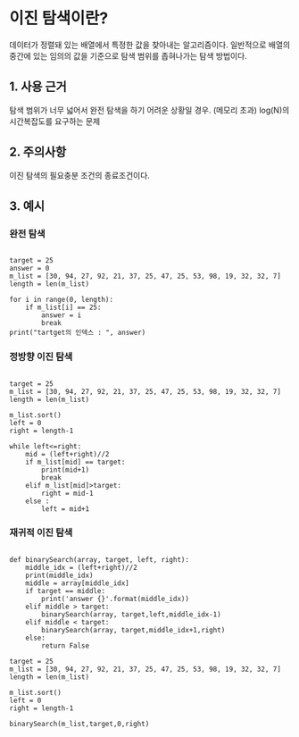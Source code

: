 # 이진 탐색이란?
데이터가 정렬돼 있는 배열에서 특정한 값을 찾아내는 알고리즘이다. 일반적으로 배열의 중간에 있는 임의의 값을 기준으로 탐색 범위를 좁혀나가는 탐색 방법이다.

## 1. 사용 근거
탐색 범위가 너무 넓어서 완전 탐색을 하기 어려운 상황일 경우. (메모리 초과)
log(N)의 시간복잡도를 요구하는 문제

## 2. 주의사항
이진 탐색의 필요충분 조건의 종료조건이다.

## 3. 예시
### 완전 탐색
<pre><code>
target = 25
answer = 0
m_list = [30, 94, 27, 92, 21, 37, 25, 47, 25, 53, 98, 19, 32, 32, 7]
length = len(m_list)

for i in range(0, length):
    if m_list[i] == 25:
        answer = i
        break
print("tartget의 인덱스 : ", answer)
</code></pre>

### 정방향 이진 탐색
<pre><code>
target = 25
m_list = [30, 94, 27, 92, 21, 37, 25, 47, 25, 53, 98, 19, 32, 32, 7]
length = len(m_list)

m_list.sort()
left = 0 
right = length-1

while left<=right:
    mid = (left+right)//2
    if m_list[mid] == target:
        print(mid+1)
        break
    elif m_list[mid]>target:
        right = mid-1
    else :
        left = mid+1
</code></pre>

### 재귀적 이진 탐색
<pre><code>
def binarySearch(array, target, left, right):
    middle_idx = (left+right)//2
    print(middle_idx)
    middle = array[middle_idx]
    if target == middle:
        print('answer {}'.format(middle_idx))
    elif middle > target:
        binarySearch(array, target,left,middle_idx-1)
    elif middle < target:
        binarySearch(array, target,middle_idx+1,right)
    else: 
        return False

target = 25
m_list = [30, 94, 27, 92, 21, 37, 25, 47, 25, 53, 98, 19, 32, 32, 7]
length = len(m_list)

m_list.sort()
left = 0 
right = length-1

binarySearch(m_list,target,0,right)
</code></pre>
